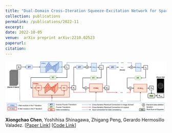 ```yaml
---
title: "Dual-Domain Cross-Iteration Squeeze-Excitation Network for Sparse Reconstruction of Brain MRI"
collection: publications
permalink: /publications/2022-11
excerpt: 
date: 2022-10-05
venue:  arXiv preprint arXiv:2210.02523
paperurl:  
citation: 
---
```

<!-- ![](../figures/2022-arXiv1-Chen.png)   -->

<p align="center">
  <img width="750" src="../figures/2022-arXiv1-Chen.png">
</p>

**Xiongchao Chen**, Yoshihisa Shinagawa, Zhigang Peng, Gerardo Hermosillo Valadez. 
[[Paper Link](https://arxiv.org/abs/2210.02523)] [[Code Link](https://github.com/XiongchaoChen/DD-CSENet)]  
